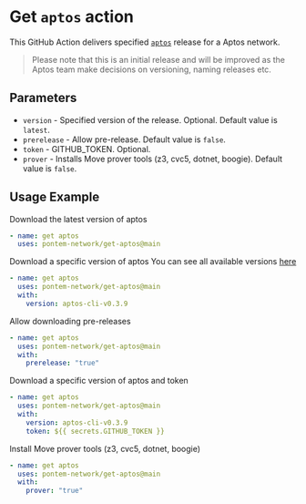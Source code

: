 # Get `aptos` action

This GitHub Action delivers specified [`aptos`] release for a Aptos network.

[`aptos`]: https://github.com/aptos-labs/aptos-core

> Please note that this is an initial release and will be improved as the Aptos team make decisions on versioning, naming releases etc.

## Parameters

- `version` - Specified version of the release. Optional. Default value is `latest`.
- `prerelease` - Allow pre-release. Default value is `false`.
- `token` - GITHUB_TOKEN. Optional.
- `prover` - Installs Move prover tools (z3, cvc5, dotnet, boogie). Default value is `false`.

## Usage Example

Download the latest version of aptos

```yaml
- name: get aptos
  uses: pontem-network/get-aptos@main
```

Download a specific version of aptos
You can see all available versions [here](https://github.com/aptos-labs/aptos-core/releases?q=cli&expanded=true)

```yaml
- name: get aptos
  uses: pontem-network/get-aptos@main
  with:
    version: aptos-cli-v0.3.9
```

Allow downloading pre-releases

```yaml
- name: get aptos
  uses: pontem-network/get-aptos@main
  with:
    prerelease: "true"
```

Download a specific version of aptos and token

```yaml
- name: get aptos
  uses: pontem-network/get-aptos@main
  with:
    version: aptos-cli-v0.3.9
    token: ${{ secrets.GITHUB_TOKEN }}
```

Install Move prover tools (z3, cvc5, dotnet, boogie)

```yaml
- name: get aptos
  uses: pontem-network/get-aptos@main
  with:
    prover: "true"
```